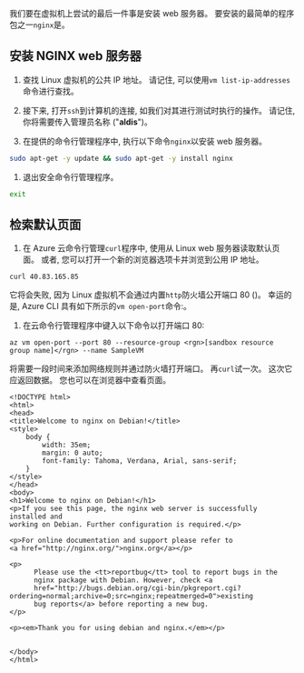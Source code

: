 我们要在虚拟机上尝试的最后一件事是安装 web 服务器。 要安装的最简单的程序包之一`nginx`是。

## <a name="install-nginx-web-server"></a>安装 NGINX web 服务器

1. 查找 Linux 虚拟机的公共 IP 地址。 请记住, 可以使用`vm list-ip-addresses`命令进行查找。

1. 接下来, 打开`ssh`到计算机的连接, 如我们对其进行测试时执行的操作。 请记住, 你将需要传入管理员名称 ("**aldis**")。

1. 在提供的命令行管理程序中, 执行以下命令`nginx`以安装 web 服务器。

```bash
sudo apt-get -y update && sudo apt-get -y install nginx
```

1. 退出安全命令行管理程序。

```bash
exit
```

## <a name="retrieve-our-default-page"></a>检索默认页面

1. 在 Azure 云命令行管理`curl`程序中, 使用从 Linux web 服务器读取默认页面。 或者, 您可以打开一个新的浏览器选项卡并浏览到公用 IP 地址。

```azurecli
curl 40.83.165.85
```

它将会失败, 因为 Linux 虚拟机不会通过内置`http`防火墙公开端口 80 ()。 幸运的是, Azure CLI 具有如下所示的`vm open-port`命令:。 

1. 在云命令行管理程序中键入以下命令以打开端口 80:

```azurecli
az vm open-port --port 80 --resource-group <rgn>[sandbox resource group name]</rgn> --name SampleVM
```

将需要一段时间来添加网络规则并通过防火墙打开端口。 再`curl`试一次。 这次它应返回数据。 您也可以在浏览器中查看页面。

```output
<!DOCTYPE html>
<html>
<head>
<title>Welcome to nginx on Debian!</title>
<style>
    body {
        width: 35em;
        margin: 0 auto;
        font-family: Tahoma, Verdana, Arial, sans-serif;
    }
</style>
</head>
<body>
<h1>Welcome to nginx on Debian!</h1>
<p>If you see this page, the nginx web server is successfully installed and
working on Debian. Further configuration is required.</p>

<p>For online documentation and support please refer to
<a href="http://nginx.org/">nginx.org</a></p>

<p>
      Please use the <tt>reportbug</tt> tool to report bugs in the
      nginx package with Debian. However, check <a
      href="http://bugs.debian.org/cgi-bin/pkgreport.cgi?ordering=normal;archive=0;src=nginx;repeatmerged=0">existing
      bug reports</a> before reporting a new bug.
</p>

<p><em>Thank you for using debian and nginx.</em></p>


</body>
</html>
```
